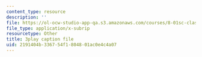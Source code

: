 ```yaml
---
content_type: resource
description: ''
file: https://ol-ocw-studio-app-qa.s3.amazonaws.com/courses/8-01sc-classical-mechanics-fall-2016/2191404b336754f1804801ac0e4c4a07_c15RtHXBVuQ.vtt
file_type: application/x-subrip
resourcetype: Other
title: 3play caption file
uid: 2191404b-3367-54f1-8048-01ac0e4c4a07
---
```

